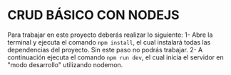 # CRUD BÁSICO CON NODEJS

Para trabajar en este proyecto deberás realizar lo siguiente:
1- Abre la terminal y ejecuta el comando `npm install`, el cual instalará todas las dependencias del proyecto. Sin este paso no podrás trabajar.
2- A continuación ejecuta el comando `npm run dev`, el cual inicia el servidor en "modo desarrollo" utilizando nodemon.